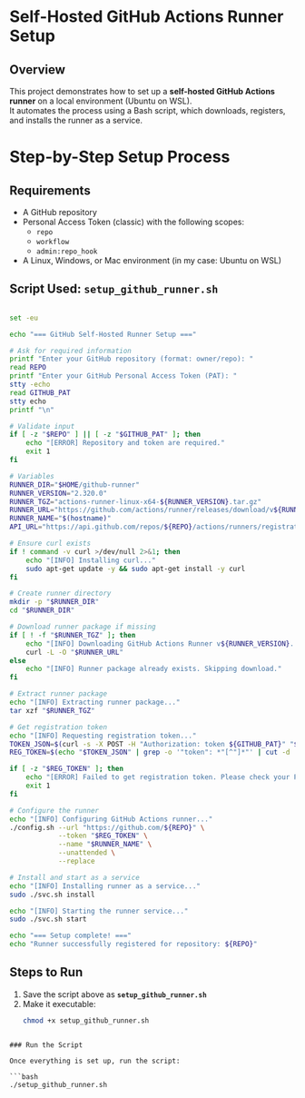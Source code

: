 #  Self-Hosted GitHub Actions Runner Setup

## Overview
This project demonstrates how to set up a **self-hosted GitHub Actions runner** on a local environment (Ubuntu on WSL).  
It automates the process using a Bash script, which downloads, registers, and installs the runner as a service.

# Step-by-Step Setup Process


## Requirements

- A GitHub repository  
- Personal Access Token (classic) with the following scopes:  
  - `repo`  
  - `workflow`  
  - `admin:repo_hook`  
- A Linux, Windows, or Mac environment (in my case: Ubuntu on WSL)



## Script Used: `setup_github_runner.sh`

```sh

set -eu

echo "=== GitHub Self-Hosted Runner Setup ==="

# Ask for required information
printf "Enter your GitHub repository (format: owner/repo): "
read REPO
printf "Enter your GitHub Personal Access Token (PAT): "
stty -echo
read GITHUB_PAT
stty echo
printf "\n"

# Validate input
if [ -z "$REPO" ] || [ -z "$GITHUB_PAT" ]; then
    echo "[ERROR] Repository and token are required."
    exit 1
fi

# Variables
RUNNER_DIR="$HOME/github-runner"
RUNNER_VERSION="2.320.0"
RUNNER_TGZ="actions-runner-linux-x64-${RUNNER_VERSION}.tar.gz"
RUNNER_URL="https://github.com/actions/runner/releases/download/v${RUNNER_VERSION}/${RUNNER_TGZ}"
RUNNER_NAME="$(hostname)"
API_URL="https://api.github.com/repos/${REPO}/actions/runners/registration-token"

# Ensure curl exists
if ! command -v curl >/dev/null 2>&1; then
    echo "[INFO] Installing curl..."
    sudo apt-get update -y && sudo apt-get install -y curl
fi

# Create runner directory
mkdir -p "$RUNNER_DIR"
cd "$RUNNER_DIR"

# Download runner package if missing
if [ ! -f "$RUNNER_TGZ" ]; then
    echo "[INFO] Downloading GitHub Actions Runner v${RUNNER_VERSION}..."
    curl -L -O "$RUNNER_URL"
else
    echo "[INFO] Runner package already exists. Skipping download."
fi

# Extract runner package
echo "[INFO] Extracting runner package..."
tar xzf "$RUNNER_TGZ"

# Get registration token
echo "[INFO] Requesting registration token..."
TOKEN_JSON=$(curl -s -X POST -H "Authorization: token ${GITHUB_PAT}" "$API_URL")
REG_TOKEN=$(echo "$TOKEN_JSON" | grep -o '"token": *"[^"]*"' | cut -d '"' -f4)

if [ -z "$REG_TOKEN" ]; then
    echo "[ERROR] Failed to get registration token. Please check your PAT scopes and repository name."
    exit 1
fi

# Configure the runner
echo "[INFO] Configuring GitHub Actions runner..."
./config.sh --url "https://github.com/${REPO}" \
            --token "$REG_TOKEN" \
            --name "$RUNNER_NAME" \
            --unattended \
            --replace

# Install and start as a service
echo "[INFO] Installing runner as a service..."
sudo ./svc.sh install

echo "[INFO] Starting the runner service..."
sudo ./svc.sh start

echo "=== Setup complete! ==="
echo "Runner successfully registered for repository: ${REPO}"
```


##  Steps to Run

1. Save the script above as **`setup_github_runner.sh`**
2. Make it executable:
   ```bash
   chmod +x setup_github_runner.sh
```

### Run the Script

Once everything is set up, run the script:

```bash
./setup_github_runner.sh






